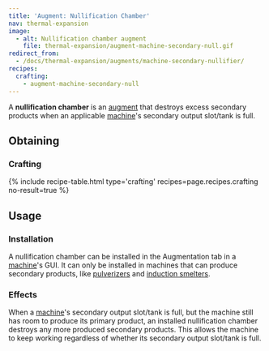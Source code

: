 ```yaml
---
title: 'Augment: Nullification Chamber'
nav: thermal-expansion
image:
  - alt: Nullification chamber augment
    file: thermal-expansion/augment-machine-secondary-null.gif
redirect_from:
  - /docs/thermal-expansion/augments/machine-secondary-nullifier/
recipes:
  crafting:
    - augment-machine-secondary-null
---
```


A **nullification chamber** is an [augment](/docs/augments/) that destroys
excess secondary products when an applicable [machine](/docs/machines/)'s
secondary output slot/tank is full.


Obtaining
---------

### Crafting
{% include recipe-table.html type='crafting' recipes=page.recipes.crafting no-result=true %}


Usage
-----

### Installation
A nullification chamber can be installed in the Augmentation tab in a
[machine](/docs/machines/)'s GUI. It can only be installed in machines that can
produce secondary products, like [pulverizers](/docs/pulverizer/) and [induction
smelters](/docs/induction-smelter/).

### Effects
When a [machine](/docs/machines/)'s secondary output slot/tank is full, but the
machine still has room to produce its primary product, an installed
nullification chamber destroys any more produced secondary products. This allows
the machine to keep working regardless of whether its secondary output slot/tank
is full.
